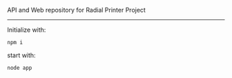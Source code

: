 API and Web repository for Radial Printer Project

---

Initialize with:

```shell
npm i
```

start with:

```shell
node app
```
